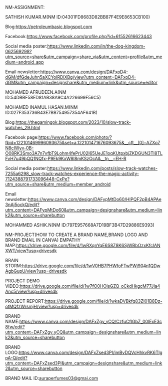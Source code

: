 NM-ASSIGNMENT:

SATHISH KUMAR.M(NM ID:04301FD8683D82BB87F4E9E8653CB100)

Blog:https://petroleumbasic.blogspot.com

Facebook:https://www.facebook.com/profile.php?id=61552616623443

Social media poster:https://www.linkedin.com/in/the-dog-kingdom-062569298?utm_source=share&utm_campaign=share_via&utm_content=profile&utm_medium=android_app

Email newsletter:https://www.canva.com/design/DAFxoD4-dGM/dfGdeJuhn5aXCYolRDlXBg/view?utm_content=DAFxoD4-dGM&utm_campaign=designshare&utm_medium=link&utm_source=editor


MOHAMED AFRUDEEN.A(NM ID:54DBBF58ED81AB38A9C4A226699F56C5)


MOHAMED INAMUL HASAN.M(NM ID:027F353736B43E7BB754957354AF641B)

Blog:https://thegamingok.blogspot.com/2023/10/slow-track-watches_29.html

Facebook page:https://www.facebook.com/photo/?fbid=122101469996093675&set=a.122101471676093675&__cft__[0]=AZXo7N8cIWyv-0B-O08RK3Smo3A7n7vfbT9Lohm4fePrU02I65UeJE1oqKUtpxbjZKDGUN3TI8TLFvH7u49bQQ1NQfx-P9Ek9KxW8I8mKSzOcA&__tn__=EH-R

Social media poster:https://www.linkedin.com/posts/slow-track-watches-7255a6298_slow-track-watches-experience-the-magic-activity-7124388791733096448-CxPe?utm_source=share&utm_medium=member_android

Email newsletter:https://www.canva.com/design/DAFypMtDo60/HIPQF2pB4APAe3nAj5ockQ/edit?utm_content=DAFypMtDo60&utm_campaign=designshare&utm_medium=link2&utm_source=sharebutton


MOHAMMED ASHIK.N(NM ID:797E957668A7D19BF3B47D29886E9393)


NM-PROJECT(HOW TO CREATE A BRAND NAME,BRAND LOGO AND BRAND EMAIL IN CANVA)
EMPATHY MAP:https://drive.google.com/file/d/1wRXqnYqE6S8Z8K6SjWBbOzxKfclANXWT/view?usp=drivesdk

BRAIN STORM:https://drive.google.com/file/d/1wV0HB7PHWfoFTwPWj904n1QDwAgbGupU/view?usp=drivesdk

PROJECT DEMO VIDEO:https://drive.google.com/file/d/1w7fO0HOlsGZQ_oCkdHkgcM77JIa4Anc5/view?usp=drivesdk

PROJECT REPORT:https://drive.google.com/file/d/1wkaDVBkfq83ZI01B8Dz-otMQfzWrsmjH/view?usp=drivesdk

BRAND NAME:https://www.canva.com/design/DAFxZgv_yCQ/CzfuCfIGbZ_00lExE3c8fw/edit?utm_content=DAFxZgv_yCQ&utm_campaign=designshare&utm_medium=link2&utm_source=sharebutton

BRAND LOGO:https://www.canva.com/design/DAFxZsed3PI/imBvDQVcHhkvRK6TIgpA-Q/edit?utm_content=DAFxZsed3PI&utm_campaign=designshare&utm_medium=link2&utm_source=sharebutton

BRAND MAIL ID:auraperfumes03@gmai.com





